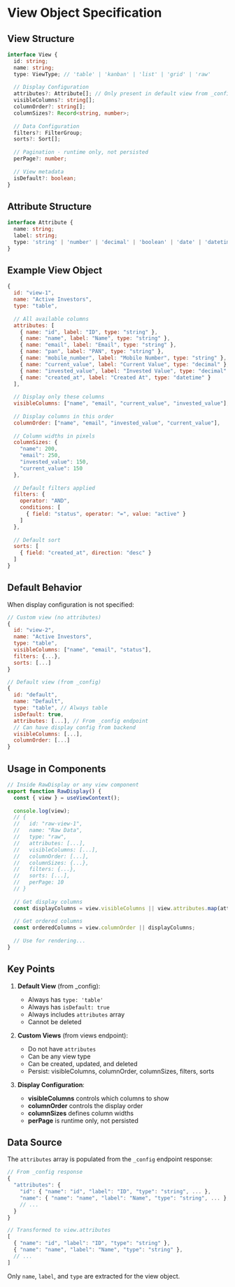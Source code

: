# View Object Specification

## View Structure

```typescript
interface View {
  id: string;
  name: string;
  type: ViewType; // 'table' | 'kanban' | 'list' | 'grid' | 'raw'
  
  // Display Configuration
  attributes?: Attribute[]; // Only present in default view from _config
  visibleColumns?: string[];
  columnOrder?: string[];
  columnSizes?: Record<string, number>;
  
  // Data Configuration
  filters?: FilterGroup;
  sorts?: Sort[];
  
  // Pagination - runtime only, not persisted
  perPage?: number;
  
  // View metadata
  isDefault?: boolean;
}
```

## Attribute Structure

```typescript
interface Attribute {
  name: string;
  label: string;
  type: 'string' | 'number' | 'decimal' | 'boolean' | 'date' | 'datetime';
}
```

## Example View Object

```javascript
{
  id: "view-1",
  name: "Active Investors",
  type: "table",
  
  // All available columns
  attributes: [
    { name: "id", label: "ID", type: "string" },
    { name: "name", label: "Name", type: "string" },
    { name: "email", label: "Email", type: "string" },
    { name: "pan", label: "PAN", type: "string" },
    { name: "mobile_number", label: "Mobile Number", type: "string" },
    { name: "current_value", label: "Current Value", type: "decimal" },
    { name: "invested_value", label: "Invested Value", type: "decimal" },
    { name: "created_at", label: "Created At", type: "datetime" }
  ],
  
  // Display only these columns
  visibleColumns: ["name", "email", "current_value", "invested_value"],
  
  // Display columns in this order
  columnOrder: ["name", "email", "invested_value", "current_value"],
  
  // Column widths in pixels
  columnSizes: {
    "name": 200,
    "email": 250,
    "invested_value": 150,
    "current_value": 150
  },
  
  // Default filters applied
  filters: {
    operator: "AND",
    conditions: [
      { field: "status", operator: "=", value: "active" }
    ]
  },
  
  // Default sort
  sorts: [
    { field: "created_at", direction: "desc" }
  ]
}
```

## Default Behavior

When display configuration is not specified:

```javascript
// Custom view (no attributes)
{
  id: "view-2",
  name: "Active Investors",
  type: "table",
  visibleColumns: ["name", "email", "status"],
  filters: {...},
  sorts: [...]
}

// Default view (from _config)
{
  id: "default",
  name: "Default",
  type: "table", // Always table
  isDefault: true,
  attributes: [...], // From _config endpoint
  // Can have display config from backend
  visibleColumns: [...],
  columnOrder: [...]
}
```

## Usage in Components

```javascript
// Inside RawDisplay or any view component
export function RawDisplay() {
  const { view } = useViewContext();
  
  console.log(view);
  // {
  //   id: "raw-view-1",
  //   name: "Raw Data",
  //   type: "raw",
  //   attributes: [...],
  //   visibleColumns: [...],
  //   columnOrder: [...],
  //   columnSizes: {...},
  //   filters: {...},
  //   sorts: [...],
  //   perPage: 10
  // }
  
  // Get display columns
  const displayColumns = view.visibleColumns || view.attributes.map(attr => attr.name);
  
  // Get ordered columns
  const orderedColumns = view.columnOrder || displayColumns;
  
  // Use for rendering...
}
```

## Key Points

1. **Default View** (from _config):
   - Always has `type: 'table'`
   - Always has `isDefault: true`
   - Always includes `attributes` array
   - Cannot be deleted
   
2. **Custom Views** (from views endpoint):
   - Do not have `attributes`
   - Can be any view type
   - Can be created, updated, and deleted
   - Persist: visibleColumns, columnOrder, columnSizes, filters, sorts

3. **Display Configuration**:
   - **visibleColumns** controls which columns to show
   - **columnOrder** controls the display order
   - **columnSizes** defines column widths
   - **perPage** is runtime only, not persisted

## Data Source

The `attributes` array is populated from the `_config` endpoint response:

```javascript
// From _config response
{
  "attributes": {
    "id": { "name": "id", "label": "ID", "type": "string", ... },
    "name": { "name": "name", "label": "Name", "type": "string", ... },
    // ...
  }
}

// Transformed to view.attributes
[
  { "name": "id", "label": "ID", "type": "string" },
  { "name": "name", "label": "Name", "type": "string" },
  // ...
]
```

Only `name`, `label`, and `type` are extracted for the view object.